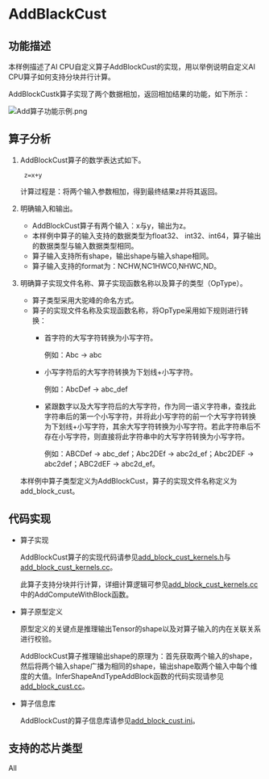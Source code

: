 # AddBlackCust

## 功能描述

本样例描述了AI CPU自定义算子AddBlockCust的实现，用以举例说明自定义AI CPU算子如何支持分块并行计算。

AddBlockCustk算子实现了两个数据相加，返回相加结果的功能，如下所示：

![](https://images.gitee.com/uploads/images/2020/1223/172326_9680591d_5474059.png "Add算子功能示例.png")


## 算子分析

1.  AddBlockCust算子的数学表达式如下。

    ```
     z=x+y
    ```

    计算过程是：将两个输入参数相加，得到最终结果z并将其返回。

2.  明确输入和输出。
    -   AddBlockCust算子有两个输入：x与y，输出为z。
    -   本样例中算子的输入支持的数据类型为float32、 int32、int64，算子输出的数据类型与输入数据类型相同。
    -   算子输入支持所有shape，输出shape与输入shape相同。
    -   算子输入支持的format为：NCHW,NC1HWC0,NHWC,ND。

3.  明确算子实现文件名称、算子实现函数名称以及算子的类型（OpType）。

    -   算子类型采用大驼峰的命名方式。
    -   算子的实现文件名称及实现函数名称，将OpType采用如下规则进行转换：
        -   首字符的大写字符转换为小写字符。

            例如：Abc -\> abc

        -   小写字符后的大写字符转换为下划线+小写字符。

            例如：AbcDef -\> abc\_def

        -   紧跟数字以及大写字符后的大写字符，作为同一语义字符串，查找此字符串后的第一个小写字符，并将此小写字符的前一个大写字符转换为下划线+小写字符，其余大写字符转换为小写字符。若此字符串后不存在小写字符，则直接将此字符串中的大写字符转换为小写字符。

            例如：ABCDef -\> abc\_def；Abc2DEf -\> abc2d\_ef；Abc2DEF -\> abc2def；ABC2dEF -\> abc2d\_ef。



    本样例中算子类型定义为AddBlockCust，算子的实现文件名称定义为add\_block\_cust。


## 代码实现

-   算子实现

    AddBlockCust算子的实现代码请参见[add\_block\_cust\_kernels.h](../cpukernel/impl/add_block_cust_kernels.h)与[add\_block\_cust\_kernels.cc](../cpukernel/impl/add_block_cust_kernels.cc)。

    此算子支持分块并行计算，详细计算逻辑可参见[add\_block\_cust\_kernels.cc](../cpukernel/impl/add_block_cust_kernels.cc)中的AddComputeWithBlock函数。

-   算子原型定义

    原型定义的关键点是推理输出Tensor的shape以及对算子输入的内在关联关系进行校验。

    AddBlockCust算子推理输出shape的原理为：首先获取两个输入的shape，然后将两个输入shape广播为相同的shape，输出shape取两个输入中每个维度的大值。InferShapeAndTypeAddBlock函数的代码实现请参见[add_block_cust.cc](../op_proto/add_block_cust.cc)。

-   算子信息库

    AddBlockCust的算子信息库请参见[add\_block\_cust.ini](../cpukernel/op_info_cfg/aicpu_kernel/add_block_cust.ini)。

## 支持的芯片类型<a name="section13382182116471"></a>

All
